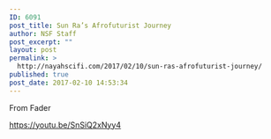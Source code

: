 ```yaml
---
ID: 6091
post_title: Sun Ra’s Afrofuturist Journey
author: NSF Staff
post_excerpt: ""
layout: post
permalink: >
  http://nayahscifi.com/2017/02/10/sun-ras-afrofuturist-journey/
published: true
post_date: 2017-02-10 14:53:34
---
```

From Fader

https://youtu.be/SnSiQ2xNyy4